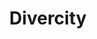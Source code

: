 ---
pid: CH463
title: Divercity
location_transcription: Schuylkill River Banks
zipcode: '19124'
outside_phl: 
neighborhood: Juniata,Frankford,Feltonville
age: '17'
age_range: 13-19
instagram: 
image_file_name: CH_463.jpg
proposal_transcription: A statue composite and of the many different ethnicities of
  Philadelphia.
topic: Philadelphia,Race Ethnicity
topic_summary: 0, 0
type: 
keywords_other: 
credit: Talon Mannings
image_labels: 
twitter: 
facebook: 
permalink: "/monuments/ch463/"
layout: item-page
---